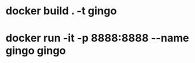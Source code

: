 <!-- # GOPATH + module in go.mod -->
#  docker build . -t gingo
#  docker run -it -p 8888:8888 --name gingo gingo